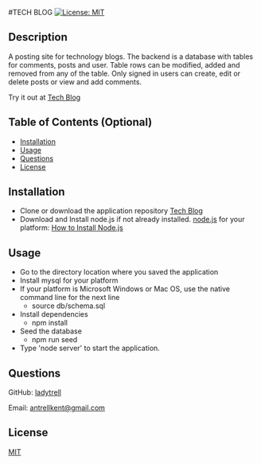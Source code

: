 #TECH BLOG   [![License: MIT](https://img.shields.io/badge/License-MIT-yellow.svg)](https://opensource.org/licenses/MIT)
  
  ## Description

 A posting site for technology blogs.  The backend is a database with tables for comments, posts and user.  Table rows can be modified, added and removed from any of the table.  Only signed in users can create, edit or delete posts or view and add comments.

 Try it out  at [Tech Blog](https://cryptic-ocean-52081.herokuapp.com/)

  ## Table of Contents (Optional)

 - [Installation](#installation)
 - [Usage](#usage)
 - [Questions](#questions)
 - [License](#license)

  ## Installation

 - Clone or download the application repository 
[Tech Blog](https://github.com/ladytrell/malachite-mvc)
 - Download and Install node.js if not already installed.  [node.js](https://nodejs.org/en/) for your platform:  [How to Install Node.js](https://nodejs.dev/learn/how-to-install-nodejs)

  ## Usage

 - Go to the directory location where you saved the application 
 - Install mysql for your platform
 - If your platform is Microsoft Windows or Mac OS, use the native command line for the next line
     -  source db/schema.sql
 - Install dependencies
     - npm install
 - Seed the database
     - npm run seed 
 - Type 'node server' to start the application. 

  ## Questions

  GitHub: [ladytrell](https://github.com/ladytrell)

  Email: [antrellkent@gmail.com](mailto:antrellkent@gmail.com)

   
  ## License

  [MIT](undefined)
  

